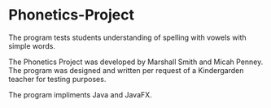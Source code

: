 # Phonetics-Project
The program tests students understanding of spelling with vowels with simple words.


The Phonetics Project was developed by Marshall Smith and Micah Penney. The program was designed and written per request of a Kindergarden teacher for testing purposes. 

The program impliments Java and JavaFX. 
